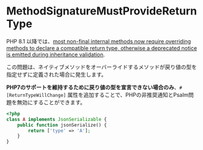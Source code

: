 # MethodSignatureMustProvideReturnType

PHP 8.1 以降では、[most non-final internal methods now require overriding methods to declare a compatible return type, otherwise a deprecated notice is emitted during inheritance validation](https://www.php.net/manual/en/migration81.incompatible.php#migration81.incompatible.core.type-compatibility-internal). 

この問題は、ネイティブメソッドをオーバーライドするメソッドが戻り値の型を指定せずに定義された場合に発生します。  

**PHP7のサポートを維持するために戻り値の型を宣言できない場合のみ**、`#[ReturnTypeWillChange]` 属性を追加することで、PHPの非推奨通知とPsalm問題を無効にすることができます。  

```php
<?php
class A implements JsonSerializable {
    public function jsonSerialize() {
        return ['type' => 'A'];
    }
}
```
